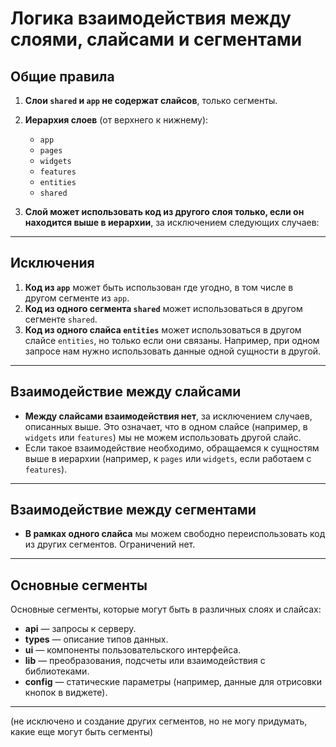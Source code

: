 # Логика взаимодействия между слоями, слайсами и сегментами

## Общие правила

1. **Слои `shared` и `app` не содержат слайсов**, только сегменты.
2. **Иерархия слоев** (от верхнего к нижнему):
   - `app`
   - `pages`
   - `widgets`
   - `features`
   - `entities`
   - `shared`

3. **Слой может использовать код из другого слоя только, если он находится выше в иерархии**, за исключением следующих случаев:

---

## Исключения

1. **Код из `app`** может быть использован где угодно, в том числе в другом сегменте из `app`.
2. **Код из одного сегмента `shared`** может использоваться в другом сегменте `shared`.
3. **Код из одного слайса `entities`** может использоваться в другом слайсе `entities`, но только если они связаны. Например, при одном запросе нам нужно использовать данные одной сущности в другой.

---

## Взаимодействие между слайсами

- **Между слайсами взаимодействия нет**, за исключением случаев, описанных выше. Это означает, что в одном слайсе (например, в `widgets` или `features`) мы не можем использовать другой слайс.
- Если такое взаимодействие необходимо, обращаемся к сущностям выше в иерархии (например, к `pages` или `widgets`, если работаем с `features`).

---

## Взаимодействие между сегментами

- **В рамках одного слайса** мы можем свободно переиспользовать код из других сегментов. Ограничений нет.

---

## Основные сегменты

Основные сегменты, которые могут быть в различных слоях и слайсах:

- **api** — запросы к серверу.
- **types** — описание типов данных.
- **ui** — компоненты пользовательского интерфейса.
- **lib** — преобразования, подсчеты или взаимодействия с библиотеками.
- **config** — статические параметры (например, данные для отрисовки кнопок в виджете).

---




(не исключено и создание других сегментов, но не могу придумать, какие еще могут быть сегменты)
